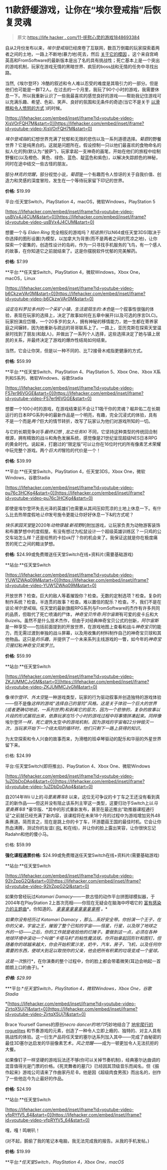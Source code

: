 # 11款舒缓游戏，让你在“埃尔登戒指”后恢复灵魂

> 原文:[https://life hacker . com/11-抚慰心灵的游戏1848693384](https://lifehacker.com/11-soothing-games-that-will-restore-your-soul-after-eld-1848693384)

自从2月份发布以来，*埃尔登戒指*已经席卷了互联网，数百万倒霉的玩家探索着两者之间的土地，一路上不断地(暴力地)死去，然后 [关于它的模因](https://www.pcgamer.com/elden-ring-memes/) 。这个来自宫崎英高和FromSoftware的最新版本是出了名的具有挑战性；死亡基本上是一个突出的游戏机制，玩家在游戏无情的黑暗世界、疯狂的boss战和无情的任务中寻找出路。

当然,《埃尔登环》冷酷的叙述和令人难以忍受的难度是其吸引力的一部分。但是他们也可能是一群T2人。在过去的一个月里，我玩了90个小时的游戏，我需要休息一下。所以我重新认识了一些我最喜欢的感觉良好的游戏——帮助我记住游戏可以充满乐趣、希望、色彩、笑声、良好的氛围和无条件的奇迹(当它不是关于 [以滑稽和令人愤怒的方式](https://www.youtube.com/watch?v=2FmhQsgS7eM) )的时候。

 [https://lifehacker.com/embed/inset/iframe?id=youtube-video-XisVOrFQH7M&start=0](https://lifehacker.com/embed/inset/iframe?id=youtube-video-XisVOrFQH7M&start=0) 

*埃尔登戒指*的幻想世界充满了忧郁和无限的悲伤以及一系列道德选择。*菊苣*的野餐世界？它是纯黑白的。这就是问题所在。假设控制一只以他们最喜欢的食物命名的拟人化的狗(默认为:“披萨”)，玩家拿起一支神奇的画笔，开始在他们的旅程中绘制野餐红(以及橙色、黄色、绿色、蓝色、靛蓝色和紫色)，以解决失踪颜色的神秘，同时在途中结交一些古怪的朋友。

部分*林克的觉醒*，部分视觉小说，*菊苣*是一个有趣而令人惊讶的关于自我价值、创造力和灵感的深度冒险，发生在一个等待玩家留下印记的世界。

**价格:** $19.99

平台:任天堂Switch，PlayStation 4，macOS，微软Windows，PlayStation 5

 [https://lifehacker.com/embed/inset/iframe?id=youtube-video-usBVx4J4CUM&start=0](https://lifehacker.com/embed/inset/iframe?id=youtube-video-usBVx4J4CUM&start=0) 

想要一个与 *Elden Ring* 完全相反的游戏吗？*短途旅行*以N64或任天堂3DS(取决于你选择的图形设置)为模型，以加拿大为背景(而不是两者之间的荒凉之地)，让你探索一个密集的，创造性设计的岛屿，作为一只寻找手机服务的飞鸟，有一个感人的故事，在你知道它之前就结束了。这是你摆脱软件忧郁的完美解药。

**价格:** $7.99

**平台:**任天堂Switch，PlayStation 4，微软Windows，Xbox One，macOS，Linux

 [https://lifehacker.com/embed/inset/iframe?id=youtube-video-b6CkzwVAr0M&start=0](https://lifehacker.com/embed/inset/iframe?id=youtube-video-b6CkzwVAr0M&start=0) 

*设定在科罗拉多州的一个采矿小镇，生活是陌生的:本色*是一个叙事性很强的体验，表现在玩家的选择上，决定了故事如何在五章中展开(以及可选的序言DLC)。玩家扮演应岱臻，一个20多岁的女人，拥有神秘的移情能力，她一生都在寄养家庭之间辗转，因为她重新与疏远的哥哥联系上了。一路上，亚历克斯在探索天堂温泉时找到了朋友(和敌人)，并做出了一系列个人选择，这些选择决定了她与镇上居民的关系，并最终决定了游戏的爆炸性结局如何结束。

当然，它会让你哭，但是以一种不同的、比T2接骨木戒指更健康的方式。

**价格:** $59.99

**平台:**任天堂Switch、PlayStation 4、PlayStation 5、Xbox One、Xbox X系列和S系列、微软Windows、谷歌Stadia

 [https://lifehacker.com/embed/inset/iframe?id=youtube-video-F57er96VGGE&start=0](https://lifehacker.com/embed/inset/iframe?id=youtube-video-F57er96VGGE&start=0) 

想要一个100小时的游戏，在游戏结束前不会让T1吸干你的灵魂？堀井佑二在长期运行的日本RPG系列中的最新作品是一个明亮，有趣，完全沉浸式的体验，具有不是一个而是*两个*巨大的情节转折，改写了玩家认为他们对游戏所知的一切。

与它的长期竞争对手*最终幻想* , *龙之任务XI* 不同，它坚持这种类型的传统回合制根源，拥有精致的战斗和角色发展系统，感觉像是21世纪呈现超级NES日本RPG的黄金时代。说起来，打磨过的“限定版”可以让你在16位时代的所有像素艺术荣耀中玩完整个游戏。两个*巨大的*冒险的代价是一个！

**价格:** $39.99

**平台:**任天堂Switch，PlayStation 4，任天堂3DS，Xbox One，微软Windows，谷歌Stadia

 [https://lifehacker.com/embed/inset/iframe?id=youtube-video-pu76c3HCKg4&start=0](https://lifehacker.com/embed/inset/iframe?id=youtube-video-pu76c3HCKg4&start=0) 

即使是埃尔登环失去光泽的英雄们也需要从其间压抑荒凉的土地上休息一下。有什么比去热带度假地*让你*发号施令更能让你好好休息一下&的方式呢？

*快乐家园天堂*是2020年*动物穿越:新视野*的附加游戏，让玩家负责为动物游客装饰和布置梦想中的度假屋。有没有想过为松鼠设计一个超级英雄训练区？一只鸡的公交车站怎么样？还是给熊的卡拉ok厅？你的机会来了。我保证这就是你在极度痛苦的死亡之间的黯淡梦想。

**价格:** $24.99或免费赠送任天堂Switch在线+资料片(需要基础游戏)

**站台:**任天堂Switch

 [https://lifehacker.com/embed/inset/iframe?id=youtube-video-YUW1ZWAq09M&start=0](https://lifehacker.com/embed/inset/iframe?id=youtube-video-YUW1ZWAq09M&start=0) 

开放世界？检查。巨大的敌人等着摧毁你？检查。无数的定制选项？检查。复杂的制作系统？检查。半连贯的故事？检查。难以置信的配乐？检查。不，我们不是在谈论*埃尔登戒指*。任天堂的最新旗舰RPG系列与FromSoftware的杰作有许多共同的品质，但取代了死亡喷涌的尸体，*神奇宝贝传奇:阿尔宙斯*有可爱的皮卡丘和大Buizels。虽然不是什么技术杰作，但由于对经典神奇宝贝公式的创新，*阿尔宙斯*是一种享受——包括前面提到的开放世界，在游戏地图上查看和战斗*神奇宝贝*的能力，而无需过渡到单独的战斗屏幕，以及用收集的材料制作自己的神奇宝贝球和其他物品。这只是*的乐趣*，并提供了一个未来系列主线游戏的一瞥，如今年的*神奇宝贝猩红*和*神奇宝贝紫罗兰*。

**价格:** $59.99

**站台:**任天堂Switch

 [https://lifehacker.com/embed/inset/iframe?id=youtube-video-ZKJUMMCJvGM&start=0](https://lifehacker.com/embed/inset/iframe?id=youtube-video-ZKJUMMCJvGM&start=0) 

像*埃尔登环*、*外太空*是一种游戏类型，玩家的行为驱动叙事并创造独特的游戏体验——但不是像*这样的游戏“选择自己的冒险”风格。这是关于体验一个巨大的世界(或者更确切地说，一系列世界)和剥离它的层次，因为一个悲惨的，复杂的故事以片段的形式展现出来，依靠玩家在15个小时的游戏过程中将事情拼凑起来。同样像*埃尔登环*一样，死亡是*外太空*中的游戏机制，因为游戏的宇宙每22分钟毁灭一次，当玩家开始下一个绕太阳的循环时，他们只剩下一路上获得的知识。* 

为太空探索和令人兴奋的故事而来，为滑稽的班卓琴驱动的配乐和华丽的外星世界留下来。

价格: $24.99

平台:任天堂Switch(即将推出)、PlayStation 4、Xbox One、微软Windows

 [https://lifehacker.com/embed/inset/iframe?id=youtube-video-1uZDbDoDAq4&start=0](https://lifehacker.com/embed/inset/iframe?id=youtube-video-1uZDbDoDAq4&start=0) 

自2014年Wii U上的*马里奥赛车8* 以来，这位无可争议的卡丁车之王还没有看到真正的新作品——但这并没有阻止该系列主宰这一类型，这要归功于Switch上以*马里奥赛车8* *豪华版、*其中的形式重新发布，甚至在最近推出“助推器课程通行证”之前就已经充满了新内容，该课程将在未来18个月的过程中为游戏增加另外48条赛道。简而言之，现在是跳上你的卡丁车，环游蘑菇王国的最佳时机。它会让你热血沸腾，测试你的友谊( [IRL](https://lifehacker.com/12-of-the-best-couch-co-op-games-to-play-with-real-live-1847919876) 和在线)，并让你的脸上露出笑容，让你很快忘记Radahn和他的傻小马。

价格: $59.99

**强化课程通票价格:** $24.99或免费赠送任天堂Switch在线+资料片(需要基础游戏)

**站台:**任天堂Switch

 [https://lifehacker.com/embed/inset/iframe?id=youtube-video-92lrZppG2QI&start=0](https://lifehacker.com/embed/inset/iframe?id=youtube-video-92lrZppG2QI&start=0) 

如果你曾经玩过*Katamari Damacy*——一款古怪的动作平台拼图球模拟器，于2004年在PlayStation 2上首次亮相——你现在无疑会在脑海中哼唱它的 [富有感染力的主题曲](https://www.youtube.com/watch?v=95jD5tMFjhs)*。你知道的。 [*拿拿拿拿拿拿拿拿拿啊*](https://www.youtube.com/watch?v=iMH49ieL4es&ab_channel=MoyaBaumb) *。**

*如果你没有经历过 *Katamari Damacy* ，那么...系好安全带。你扮演一个王子，在你的父亲，宇宙之王，摧毁了整个已知的宇宙——恒星，行星，以及除了地球之外的一切——之后，你的工作就是收拾他的烂摊子。要做到这一点，必须在各种地球环境中滚动一个叫做“卡塔马利”的粘性魔法球。你开始拿起回形针和图钉，但随着你的球越来越大，你会开始积累沙发，奶牛，汽车，房子，飞机，以及任何你需要的东西，使球大到足以取悦你的父亲，他会把所有积累的垃圾变成一个星球。*

*这是一次*旅行*，在你演奏的整个过程中，你的脸上都会带着微笑(耳边会响起一首朗朗上口的曲子)。* 

***价格:** $29.99* 

***平台:**任天堂Switch，PlayStation 4，微软Windows，Xbox One，谷歌Stadia*

 *[https://lifehacker.com/embed/inset/iframe?id=youtube-video-ZjrtqX5Uj7I&start=0](https://lifehacker.com/embed/inset/iframe?id=youtube-video-ZjrtqX5Uj7I&start=0) 

Brace Yourself Games的原创*necro dancer的地穴*巧妙地结合了 [地牢爬行的roguelites](https://lifehacker.com/from-soulslikes-to-roguelites-12-video-game-genre-name-1848663846) 和节奏游戏的元素，创造了一种令人立即上瘾的、独特的、对主人具有挑战性的体验。这一衍生产品将任天堂的塞尔达系列加入其中——完成了由秘密的最佳3D塞尔达启发的华丽像素艺术，*风之觉醒*——成为一顿更加令人无法抗拒的大餐。

如果像钉子一样坚硬的游戏玩法还不够(你可以关掉节奏机制)，经典塞尔达曲调的混音值得光是门票的价格。《死灵舞者的墓穴》已经因其顶级音乐而闻名，但《振作起来》游戏公司请来了作曲家丹尼·B，他是因《超级肉食男孩》而出名的，创作了一些他迄今为止最好的作品。

**价格:** $24.99

**站台:**任天堂Switch

 [https://lifehacker.com/embed/inset/iframe?id=youtube-video-vfpRYfV5_64&start=0](https://lifehacker.com/embed/inset/iframe?id=youtube-video-vfpRYfV5_64&start=0) 

嘎，嘎！鸣喇叭！

(对不起，鹅偷了我的笔记本电脑，我无法完成我的报告。从我的手机发帖。)

**价格:** $19.99

**平台:**任天堂Switch，PlayStation 4，Xbox One，macOS*